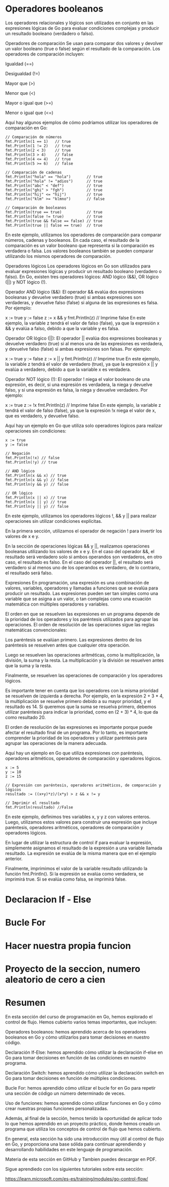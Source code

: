 # Operadores booleanos
Los operadores relacionales y lógicos son utilizados en conjunto en las expresiones lógicas de Go para evaluar condiciones complejas y producir un resultado booleano (verdadero o falso).

Operadores de comparación
Se usan para comparar dos valores y devolver un valor booleano (true o false) según el resultado de la comparación. Los operadores de comparación incluyen:

Igualdad (==)

Desigualdad (!=)

Mayor que (>)

Menor que (<)

Mayor o igual que (>=)

Menor o igual que (<=)

Aquí hay algunos ejemplos de cómo podríamos utilizar los operadores de comparación en Go:

    // Comparación de números
    fmt.Println(1 == 1)   // true
    fmt.Println(1 != 2)   // true
    fmt.Println(2 < 3)    // true
    fmt.Println(3 > 4)    // false
    fmt.Println(4 <= 4)   // true
    fmt.Println(5 >= 6)   // false
 
    // Comparación de cadenas
    fmt.Println("hola" == "hola")       // true
    fmt.Println("hola" != "adios")      // true
    fmt.Println("abc" < "def")          // true
    fmt.Println("ghi" > "fgh")          // true
    fmt.Println("hij" <= "hij")         // true
    fmt.Println("klm" >= "klmno")       // false
 
    // Comparación de booleanos
    fmt.Println(true == true)           // true
    fmt.Println(false != true)          // true
    fmt.Println(true && false == false) // true
    fmt.Println(true || false == true)  // true
En este ejemplo, utilizamos los operadores de comparación para comparar números, cadenas y booleanos. En cada caso, el resultado de la comparación es un valor booleano que representa si la comparación es verdadera o falsa. Los valores booleanos también se pueden comparar utilizando los mismos operadores de comparación.

Operadores lógicos
Los operadores lógicos en Go son utilizados para evaluar expresiones lógicas y producir un resultado booleano (verdadero o falso). En Go, existen tres operadores lógicos: AND lógico (&&), OR lógico (||) y NOT lógico (!).

Operador AND lógico (&&):
El operador && evalúa dos expresiones booleanas y devuelve verdadero (true) si ambas expresiones son verdaderas, y devuelve falso (false) si alguna de las expresiones es falsa. Por ejemplo:

x := true
y := false
z := x && y
fmt.Println(z) // Imprime false
En este ejemplo, la variable z tendrá el valor de falso (false), ya que la expresión x && y evalúa a falso, debido a que la variable y es falsa.

Operador OR lógico (||):
El operador || evalúa dos expresiones booleanas y devuelve verdadero (true) si al menos una de las expresiones es verdadera, y devuelve falso (false) si ambas expresiones son falsas. Por ejemplo:

x := true
y := false
z := x || y
fmt.Println(z) // Imprime true
En este ejemplo, la variable z tendrá el valor de verdadero (true), ya que la expresión x || y evalúa a verdadero, debido a que la variable x es verdadera.

Operador NOT lógico (!):
El operador ! niega el valor booleano de una expresión, es decir, si una expresión es verdadera, la niega y devuelve falso, y si una expresión es falsa, la niega y devuelve verdadero. Por ejemplo:

x := true
z := !x
fmt.Println(z) // Imprime false
En este ejemplo, la variable z tendrá el valor de falso (false), ya que la expresión !x niega el valor de x, que es verdadero, y devuelve falso.

Aquí hay un ejemplo en Go que utiliza solo operadores lógicos para realizar operaciones sin condiciones:

    x := true
    y := false
 
    // Negación
    fmt.Println(!x) // false
    fmt.Println(!y) // true
 
    // AND lógico
    fmt.Println(x && x) // true
    fmt.Println(x && y) // false
    fmt.Println(y && y) // false
 
    // OR lógico
    fmt.Println(x || x) // true
    fmt.Println(x || y) // true
    fmt.Println(y || y) // false
En este ejemplo, utilizamos los operadores lógicos !, && y || para realizar operaciones sin utilizar condiciones explícitas.

En la primera sección, utilizamos el operador de negación ! para invertir los valores de x e y.

En la sección de operaciones lógicas && y ||, realizamos operaciones booleanas utilizando los valores de x e y. En el caso del operador &&, el resultado será verdadero solo si ambos operandos son verdaderos, en otro caso, el resultado es falso. En el caso del operador ||, el resultado será verdadero si al menos uno de los operandos es verdadero, de lo contrario, el resultado será falso.

Expresiones
En programación, una expresión es una combinación de valores, variables, operadores y llamadas a funciones que se evalúa para producir un resultado. Las expresiones pueden ser tan simples como una variable que se asigna a un valor, o tan complejas como una ecuación matemática con múltiples operadores y variables.

El orden en que se resuelven las expresiones en un programa depende de la prioridad de los operadores y los paréntesis utilizados para agrupar las operaciones. El orden de resolución de las operaciones sigue las reglas matemáticas convencionales:

Los paréntesis se evalúan primero. Las expresiones dentro de los paréntesis se resuelven antes que cualquier otra operación.

Luego se resuelven las operaciones aritméticas, como la multiplicación, la división, la suma y la resta. La multiplicación y la división se resuelven antes que la suma y la resta.

Finalmente, se resuelven las operaciones de comparación y los operadores lógicos.

Es importante tener en cuenta que los operadores con la misma prioridad se resuelven de izquierda a derecha. Por ejemplo, en la expresión 2 + 3 * 4, la multiplicación se resuelve primero debido a su mayor prioridad, y el resultado es 14. Si queremos que la suma se resuelva primero, debemos utilizar paréntesis para indicar la prioridad, como en (2 + 3) * 4, lo que da como resultado 20.

El orden de resolución de las expresiones es importante porque puede afectar el resultado final de un programa. Por lo tanto, es importante comprender la prioridad de los operadores y utilizar paréntesis para agrupar las operaciones de la manera adecuada.

Aquí hay un ejemplo en Go que utiliza expresiones con paréntesis, operadores aritméticos, operadores de comparación y operadores lógicos.

    x := 5
    y := 10
    z := 15
 
    // Expresión con paréntesis, operadores aritméticos, de comparación y lógicos
    resultado := ((x+y)*z)/(x*y) > z && x != y
 
    // Imprimir el resultado
    fmt.Println(resultado) //False
En este ejemplo, definimos tres variables x, y y z con valores enteros. Luego, utilizamos estos valores para construir una expresión que incluye paréntesis, operadores aritméticos, operadores de comparación y operadores lógicos.

En lugar de utilizar la estructura de control if para evaluar la expresión, simplemente asignamos el resultado de la expresión a una variable llamada resultado. La expresión se evalúa de la misma manera que en el ejemplo anterior.

Finalmente, imprimimos el valor de la variable resultado utilizando la función fmt.Println(). Si la expresión se evalúa como verdadera, se imprimirá true. Si se evalúa como falsa, se imprimirá false.

# Declaracion If - Else

# Bucle For

# Hacer nuestra propia funcion

# Proyecto de la seccion, numero aleatorio de cero a cien

# Resumen

En esta sección del curso de programación en Go, hemos explorado el control de flujo. Hemos cubierto varios temas importantes, que incluyen:

Operadores booleanos: hemos aprendido acerca de los operadores booleanos en Go y cómo utilizarlos para tomar decisiones en nuestro código.

Declaración If-Else: hemos aprendido cómo utilizar la declaración if-else en Go para tomar decisiones en función de las condiciones en nuestro programa.

Declaración Switch: hemos aprendido cómo utilizar la declaración switch en Go para tomar decisiones en función de múltiples condiciones.

Bucle For: hemos aprendido cómo utilizar el bucle for en Go para repetir una sección de código un número determinado de veces.

Uso de funciones: hemos aprendido cómo utilizar funciones en Go y cómo crear nuestras propias funciones personalizadas.

Además, al final de la sección, hemos tenido la oportunidad de aplicar todo lo que hemos aprendido en un proyecto práctico, donde hemos creado un programa que utiliza los conceptos de control de flujo que hemos cubierto.

En general, esta sección ha sido una introducción muy útil al control de flujo en Go, y proporciona una base sólida para continuar aprendiendo y desarrollando habilidades en este lenguaje de programación.



Materia de esta sección en GitHub y Tambien puedes descargar en PDF.



Sigue aprendiedo con los siguientes tutoriales sobre esta sección:

https://learn.microsoft.com/es-es/training/modules/go-control-flow/